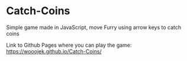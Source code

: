 # Catch-Coins
Simple game made in JavaScript, move Furry using arrow keys to catch coins

Link to Github Pages where you can play the game: https://wooojek.github.io/Catch-Coins/ 
